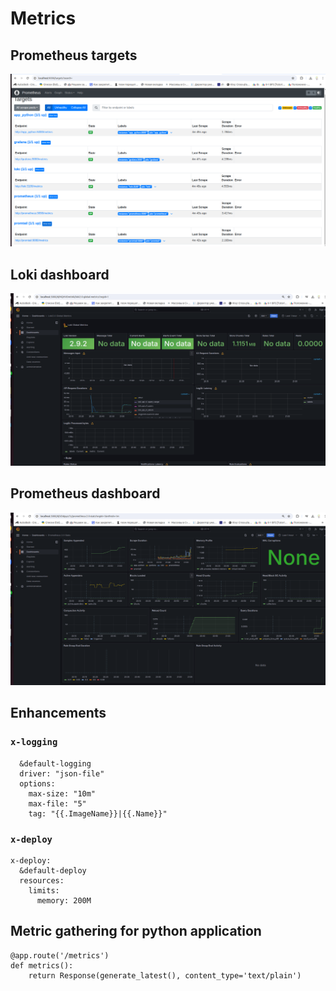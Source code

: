 # Metrics
## Prometheus targets
![Screenshot from 2024-03-23 20-41-13.png](images%2Fassignment8%2FScreenshot%20from%202024-03-23%2020-41-13.png)
## Loki dashboard
![Screenshot from 2024-03-23 21-09-29.png](images%2Fassignment8%2FScreenshot%20from%202024-03-23%2021-09-29.png)
## Prometheus dashboard
![Screenshot from 2024-03-23 21-05-53.png](images%2Fassignment8%2FScreenshot%20from%202024-03-23%2021-05-53.png)
## Enhancements
### `x-logging`
```x-logging:
  &default-logging
  driver: "json-file"
  options:
    max-size: "10m"
    max-file: "5"
    tag: "{{.ImageName}}|{{.Name}}"
```
### `x-deploy`
```
x-deploy:
  &default-deploy
  resources:
    limits:
      memory: 200M
```

## Metric gathering for python application
```
@app.route('/metrics')
def metrics():
    return Response(generate_latest(), content_type='text/plain')
```